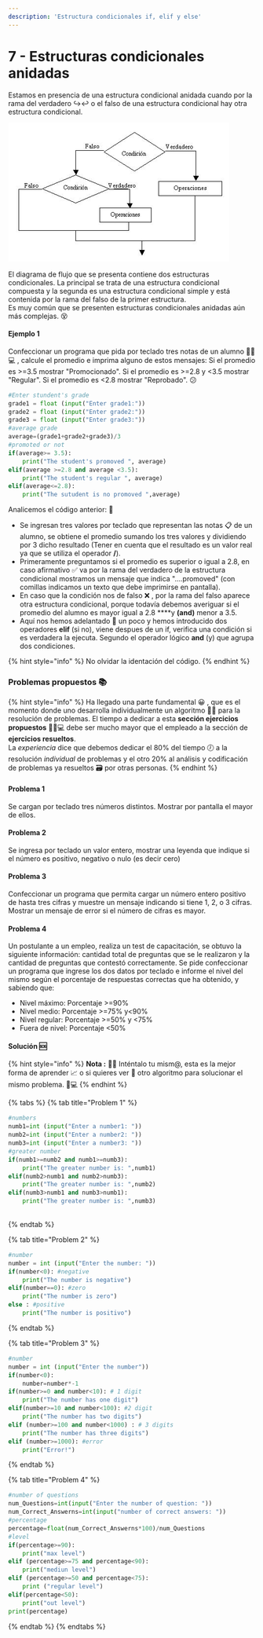 ```yaml
---
description: 'Estructura condicionales if, elif y else'
---
```


# 7 - Estructuras condicionales anidadas

Estamos en presencia de una estructura condicional anidada cuando por la rama del verdadero ↪↩ o el falso de una estructura condicional hay otra estructura condicional.

![Diagrama de flujo estructura condicional anidada](.gitbook/assets/image%20%285%29.png)

El diagrama de flujo que se presenta contiene dos estructuras condicionales. La principal se trata de una estructura condicional compuesta y la segunda es una estructura condicional simple y está contenida por la rama del falso de la primer estructura.  
 Es muy común que se presenten estructuras condicionales anidadas aún más complejas. 😵 

#### Ejemplo 1

Confeccionar un programa que pida por teclado tres notas de un alumno 👨🏾💻 , calcule el promedio e imprima alguno de estos mensajes: Si el promedio es &gt;=3.5 mostrar "Promocionado". Si el promedio es &gt;=2.8 y &lt;3.5 mostrar "Regular". Si el promedio es &lt;2.8 mostrar "Reprobado". 😕 

```python
#Enter stundent's grade
grade1 = float (input("Enter grade1:"))
grade2 = float (input("Enter grade2:"))
grade3 = float (input("Enter grade3:"))
#average grade
average=(grade1+grade2+grade3)/3
#promoted or not
if(average>= 3.5):
    print("The student's promoved ", average)
elif(average >=2.8 and average <3.5):
    print("The student's regular ", average)
elif(average<=2.8):
    print("The sutudent is no promoved ",average)
```

Analicemos el código anterior: 🔎 

* Se ingresan tres valores por teclado que representan las notas 📋 de un alumno, se obtiene el promedio  sumando los tres valores y dividiendo por 3 dicho resultado \(Tener en cuenta que el resultado es un valor real ya que se utiliza el operador **/**\).
* Primeramente preguntamos si el promedio es superior o igual a 2.8, en caso afirmativo ✅ va por la rama del verdadero de la estructura condicional mostramos un mensaje que indica "….promoved" \(con comillas indicamos un texto que debe imprimirse en pantalla\).
* En caso que la condición nos de falso ❌ , por la rama del falso aparece otra estructura condicional, porque todavía debemos averiguar si el promedio del alumno es mayor igual a 2.8 ****y **\(and\)** menor a 3.5.
* Aquí nos hemos adelantado 🏁 un poco y hemos introducido dos operadores **elif** \(si no\), viene despues de un if, verifica una condición si es verdadera la ejecuta. Segundo el operador lógico **and**  \(y\) que agrupa dos condiciones.

{% hint style="info" %}
No olvidar la identación del código.
{% endhint %}



### Problemas propuestos 📚 

{% hint style="info" %}
Ha llegado una parte fundamental 😀 , que es el momento donde uno desarrolla individualmente un algoritmo ✍🏾 para la resolución de problemas. El tiempo a dedicar a esta **sección ejercicios propuestos** 👩🏾💻 debe ser mucho mayor que el empleado a la sección de **ejercicios resueltos**.  
 La _experiencia_ dice que debemos dedicar el 80% del tiempo 🕖 a la resolución _individual_ de problemas y el otro 20% al análisis y codificación de problemas ya resueltos 🗃 por otras personas.
{% endhint %}

#### Problema 1

Se cargan por teclado tres números distintos. Mostrar por pantalla el mayor de ellos.

#### Problema 2

Se ingresa por teclado un valor entero, mostrar una leyenda que indique si el número es positivo, negativo o nulo \(es decir cero\)

#### Problema 3

Confeccionar un programa que permita cargar un número entero positivo de hasta tres cifras y muestre un mensaje indicando si tiene 1, 2, o 3 cifras. Mostrar un mensaje de error si el número de cifras es mayor.

#### Problema 4

Un postulante a un empleo, realiza un test de capacitación, se obtuvo la siguiente información: cantidad total de preguntas que se le realizaron y la cantidad de preguntas que contestó correctamente. Se pide confeccionar un programa que ingrese los dos datos por teclado e informe el nivel del mismo según el porcentaje de respuestas correctas que ha obtenido, y sabiendo que:

* Nivel máximo: Porcentaje  &gt;=90% 
* Nivel medio: Porcentaje &gt;=75% y&lt;90%
* Nivel regular: Porcentaje &gt;=50% y &lt;75%
* Fuera de nivel: Porcentaje &lt;50%

#### Solución 🆘 

{% hint style="info" %}
**Nota :** 👩🏫 Inténtalo tu mism@, esta es la mejor forma de aprender 📈  o si quieres ver 👀 otro algoritmo para solucionar el mismo problema. 👨💻 
{% endhint %}

{% tabs %}
{% tab title="Problem 1" %}
```python
#numbers
numb1=int (input("Enter a number1: "))
numb2=int (input("Enter a number2: "))
numb3=int (input("Enter a number3: "))
#greater number
if(numb1>=numb2 and numb1>=numb3):
    print("The greater number is: ",numb1)
elif(numb2>numb1 and numb2>numb3):
    print("The greater number is: ",numb2)
elif(numb3>numb1 and numb3>numb1):
    print("The greater number is: ",numb3)
    
```
{% endtab %}

{% tab title="Problem 2" %}
```python
#number
number = int (input("Enter the number: "))
if(number<0): #negative
    print("The number is negative")
elif(number==0): #zero
    print("The number is zero")
else : #positive
    print("The number is positivo")
```
{% endtab %}

{% tab title="Problem 3" %}
```python
#number
number = int (input("Enter the number"))
if(number<0):
    number=number*-1
if(number>=0 and number<10): # 1 digit
    print("The number has one digit")
elif(number>=10 and number<100): #2 digit
    print("The number has two digits")
elif (number>=100 and number<1000) : # 3 digits
    print("The number has three digits")
elif (number>=1000): #error
    print("Error!")
```
{% endtab %}

{% tab title="Problem 4" %}
```python
#number of questions
num_Questions=int(input("Enter the number of question: "))
num_Correct_Answerns=int(input("number of correct answers: "))
#percentage
percentage=float(num_Correct_Answerns*100)/num_Questions
#level
if(percentage>=90):
    print("max level")
elif (percentage>=75 and percentage<90):
    print("mediun level")
elif (percentage>=50 and percentage<75):
    print ("regular level")
elif(percentage<50):
    print("out level")
print(percentage)

```
{% endtab %}
{% endtabs %}


